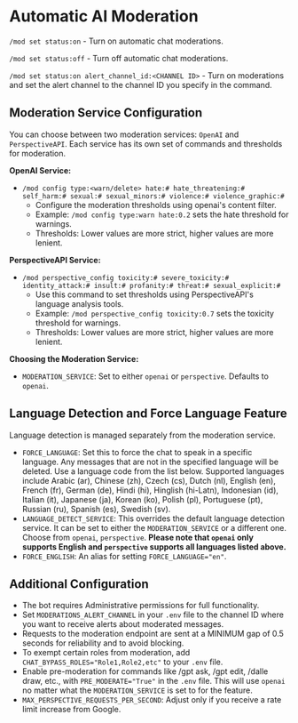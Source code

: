 # Automatic AI Moderation

`/mod set status:on` - Turn on automatic chat moderations.

`/mod set status:off` - Turn off automatic chat moderations.

`/mod set status:on alert_channel_id:<CHANNEL ID>` - Turn on moderations and set the alert channel to the channel ID you specify in the command.

## Moderation Service Configuration

You can choose between two moderation services: `OpenAI` and `PerspectiveAPI`. Each service has its own set of commands and thresholds for moderation.

**OpenAI Service:**
- `/mod config type:<warn/delete> hate:# hate_threatening:# self_harm:# sexual:# sexual_minors:# violence:# violence_graphic:#`
  - Configure the moderation thresholds using openai's content filter.
  - Example: `/mod config type:warn hate:0.2` sets the hate threshold for warnings.
  - Thresholds: Lower values are more strict, higher values are more lenient.

**PerspectiveAPI Service:**
- `/mod perspective_config toxicity:# severe_toxicity:# identity_attack:# insult:# profanity:# threat:# sexual_explicit:#`
  - Use this command to set thresholds using PerspectiveAPI's language analysis tools.
  - Example: `/mod perspective_config toxicity:0.7` sets the toxicity threshold for warnings.
  - Thresholds: Lower values are more strict, higher values are more lenient.

**Choosing the Moderation Service:**
- `MODERATION_SERVICE`: Set to either `openai` or `perspective`. Defaults to `openai`.

## Language Detection and Force Language Feature

Language detection is managed separately from the moderation service.
- `FORCE_LANGUAGE`: Set this to force the chat to speak in a specific language. Any messages that are not in the specified language will be deleted. Use a language code from the list below.
Supported languages include Arabic (ar), Chinese (zh), Czech (cs), Dutch (nl), English (en), French (fr), German (de), Hindi (hi), Hinglish (hi-Latn), Indonesian (id), Italian (it), Japanese (ja), Korean (ko), Polish (pl), Portuguese (pt), Russian (ru), Spanish (es), Swedish (sv).
- `LANGUAGE_DETECT_SERVICE`: This overrides the default language detection service. It can be set to either the `MODERATION_SERVICE` or a different one. Choose from `openai`, `perspective`. **Please note that `openai` only supports English and `perspective` supports all languages listed above.**
- `FORCE_ENGLISH`: An alias for setting `FORCE_LANGUAGE="en"`.

## Additional Configuration

- The bot requires Administrative permissions for full functionality.
- Set `MODERATIONS_ALERT_CHANNEL` in your `.env` file to the channel ID where you want to receive alerts about moderated messages.
- Requests to the moderation endpoint are sent at a MINIMUM gap of 0.5 seconds for reliability and to avoid blocking.
- To exempt certain roles from moderation, add `CHAT_BYPASS_ROLES="Role1,Role2,etc"` to your `.env` file.
- Enable pre-moderation for commands like /gpt ask, /gpt edit, /dalle draw, etc., with `PRE_MODERATE="True"` in the `.env` file. This will use `openai` no matter what the `MODERATION_SERVICE` is set to for the feature.
- `MAX_PERSPECTIVE_REQUESTS_PER_SECOND`: Adjust only if you receive a rate limit increase from Google.